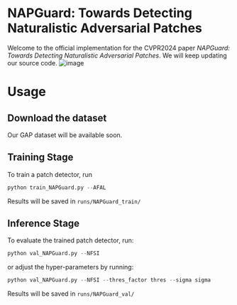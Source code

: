 # NAPGuard: Towards Detecting Naturalistic Adversarial Patches
Welcome to the official implementation for the CVPR2024 paper _NAPGuard: Towards Detecting Naturalistic Adversarial Patches_. We will keep updating our source code.
![image](https://github.com/wsynuiag/NAPGaurd/blob/main/figure/framework.png)

# Usage 

## Download the dataset
Our GAP dataset will be available soon.

## Training Stage
To train a patch detector, run
```python
python train_NAPGuard.py --AFAL
```
Results will be saved in `runs/NAPGuard_train/`

## Inference Stage
To evaluate the trained patch detector, run:
```python
python val_NAPGuard.py --NFSI
```
or adjust the hyper-parameters by running:
```python
python val_NAPGuard.py --NFSI --thres_factor thres --sigma sigma
```
Results will be saved in `runs/NAPGuard_val/`

